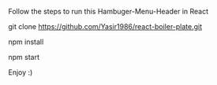 Follow the steps to run this Hambuger-Menu-Header in React

git clone https://github.com/Yasir1986/react-boiler-plate.git

npm install

npm start

Enjoy :)
